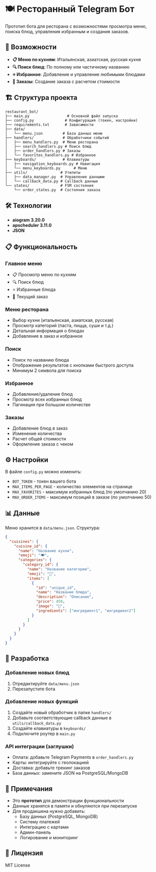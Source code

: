 # 🍽️ Ресторанный Telegram Бот

Прототип бота для ресторана с возможностями просмотра меню, поиска блюд, управления избранным и создания заказов.

## 🚀 Возможности

- **📋 Меню по кухням**: Итальянская, азиатская, русская кухня
- **🔍 Поиск блюд**: По полному или частичному названию
- **⭐ Избранное**: Добавление и управление любимыми блюдами
- **🛒 Заказы**: Создание заказа с расчетом стоимости


## 🏗️ Структура проекта

```
restaurant_bot/
├── main.py                 # Основной файл запуска
├── config.py              # Конфигурация (токен, настройки)
├── requirements.txt       # Зависимости
├── data/
│   └── menu.json         # База данных меню
├── handlers/             # Обработчики событий
│   ├── menu_handlers.py  # Меню ресторана
│   ├── search_handlers.py # Поиск блюд
│   ├── order_handlers.py # Заказы
│   └── favorites_handlers.py # Избранное
├── keyboards/            # Клавиатуры
│   ├── navigation_keyboards.py # Навигация
│   └── menu_keyboards.py      # Меню
├── utils/               # Утилиты
│   ├── data_manager.py  # Управление данными
│   └── callback_data.py # Callback данные
└── states/              # FSM состояния
    └── order_states.py  # Состояния заказа
```

## 🛠️ Технологии

- **aiogram 3.20.0** 
- **apscheduler 3.11.0** 
- **JSON** 

## 📋 Функциональность

### Главное меню
- 📋 Просмотр меню по кухням
- 🔍 Поиск блюд
- ⭐ Избранные блюда
- 🛒 Текущий заказ

### Меню ресторана
- Выбор кухни (итальянская, азиатская, русская)
- Просмотр категорий (паста, пицца, суши и т.д.)
- Детальная информация о блюдах
- Добавление в заказ и избранное

### Поиск
- Поиск по названию блюда
- Отображение результатов с кнопками быстрого доступа
- Минимум 2 символа для поиска

### Избранное
- Добавление/удаление блюд
- Просмотр всех избранных блюд
- Пагинация при большом количестве

### Заказы
- Добавление блюд в заказ
- Изменение количества
- Расчет общей стоимости
- Оформление заказа с чеком

## ⚙️ Настройки

В файле `config.py` можно изменить:

- `BOT_TOKEN` - токен вашего бота
- `MAX_ITEMS_PER_PAGE` - количество элементов на странице 
- `MAX_FAVORITES` - максимум избранных блюд (по умолчанию 20)
- `MAX_ORDER_ITEMS` - максимум позиций в заказе (по умолчанию 50)

## 📊 Данные

Меню хранится в `data/menu.json`. Структура:

```json
{
  "cuisines": {
    "cuisine_id": {
      "name": "Название кухни",
      "emoji": "🍽️",
      "categories": {
        "category_id": {
          "name": "Название категории", 
          "emoji": "🍝",
          "items": [
            {
              "id": "unique_id",
              "name": "Название блюда",
              "description": "Описание",
              "price": 450,
              "image": "🍝",
              "ingredients": ["ингредиент1", "ингредиент2"]
            }
          ]
        }
      }
    }
  }
}
```

## 🔧 Разработка

### Добавление новых блюд
1. Отредактируйте `data/menu.json`
2. Перезапустите бота

### Добавление новых функций
1. Создайте новый обработчик в папке `handlers/`
2. Добавьте соответствующие callback данные в `utils/callback_data.py`
3. Создайте клавиатуры в `keyboards/`
4. Подключите роутер в `main.py`

### API интеграции (заглушки)
- Оплата: добавьте Telegram Payments в `order_handlers.py`
- Карты: интегрируйте с геолокацией
- Доставка: добавьте трекинг заказов
- База данных: замените JSON на PostgreSQL/MongoDB

## 📝 Примечания

- Это **прототип** для демонстрации функциональности
- Данные хранятся в памяти и обнуляются при перезапуске
- Для продакшена нужно добавить:
  - Базу данных (PostgreSQL, MongoDB)
  - Систему платежей
  - Интеграцию с картами
  - Админ-панель
  - Логирование и мониторинг


## 📄 Лицензия

MIT License  
